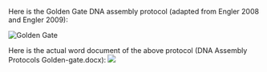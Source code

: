 Here is the Golden Gate DNA assembly protocol (adapted from Engler 2008 and Engler 2009):

![Golden Gate](https://dl.dropbox.com/s/njm6m4to4cyvdpr/DNA_Assembly_Protocol.png)

Here is the actual word document of the above protocol (DNA Assembly Protocols Golden-gate.docx):
[![](http://j5.jbei.org/j5manual/images/_nb_fileIcons/DNA_Assembly_Protocol2fefffe.png)](http://j5.jbei.org/j5manual/attachments/DNA_Assembly_Protocol2.docx)